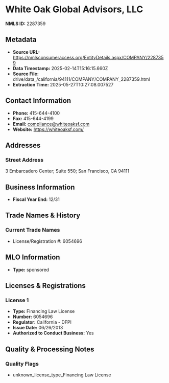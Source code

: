 # White Oak Global Advisors, LLC

**NMLS ID:** 2287359

## Metadata
- **Source URL:** https://nmlsconsumeraccess.org/EntityDetails.aspx/COMPANY/2287359
- **Data Timestamp:** 2025-02-14T15:16:15.660Z
- **Source File:** drive/data_/california/94111/COMPANY/COMPANY_2287359.html
- **Extraction Time:** 2025-05-27T10:27:08.007527

## Contact Information
- **Phone:** 415-644-4100
- **Fax:** 415-644-4199
- **Email:** compliance@whiteoaksf.com
- **Website:** https://whiteoaksf.com/

## Addresses
### Street Address
3 Embarcadero Center; Suite 550; San Francisco, CA 94111

## Business Information
- **Fiscal Year End:** 12/31

## Trade Names & History
### Current Trade Names
- License/Registration #: 6054696

## MLO Information
- **Type:** sponsored

## Licenses & Registrations

### License 1
- **Type:** Financing Law License
- **Number:** 6054696
- **Regulator:** California - DFPI
- **Issue Date:** 06/26/2013
- **Authorized to Conduct Business:** Yes

## Quality & Processing Notes
### Quality Flags
- unknown_license_type_Financing Law License
